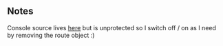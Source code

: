 ## Notes

Console source lives [here](https://github.com/openshift/console) but is unprotected so I switch off / on as I need by removing the route object :) 